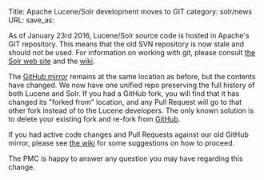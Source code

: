 Title: Apache Lucene/Solr development moves to GIT
category: solr/news
URL: 
save_as: 

As of January 23rd 2016, Lucene/Solr source code is hosted in Apache's GIT repository.
This means that the old SVN repository is now stale and should not be used.
For information on working with git, please consult
[the Solr web site](https://lucene.apache.org/solr/resources.html#solr-version-control)
and the [wiki](https://wiki.apache.org/solr/Git%20commit%20process).

The [GitHub mirror](https://github.com/apache/lucene-solr/) remains at
the same location as before, but the contents have changed. We now have
one unified repo preserving the full history of both Lucene and Solr.
If you had a GitHub fork, you will find
that it has changed its "forked from" location, and any Pull Request will go to
that other fork instead of to the Lucene developers. The only known solution is to
delete your existing fork and re-fork from [GitHub](https://github.com/apache/lucene-solr/).

If you had active code changes and Pull Requests against our old GitHub mirror,
please see [the wiki](https://wiki.apache.org/solr/HowToContribute#Working_with_GitHub)
for some suggestions on how to proceed.

The PMC is happy to answer any question you may have regarding this change.

